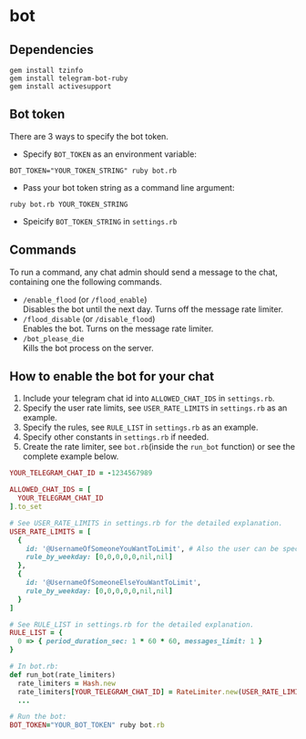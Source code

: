 # bot
## Dependencies
```
gem install tzinfo
gem install telegram-bot-ruby
gem install activesupport
```
## Bot token
There are 3 ways to specify the bot token.
- Specify `BOT_TOKEN` as an environment variable:
```
BOT_TOKEN="YOUR_TOKEN_STRING" ruby bot.rb
```
- Pass your bot token string as a command line argument:
```
ruby bot.rb YOUR_TOKEN_STRING
```
- Speicify `BOT_TOKEN_STRING` in `settings.rb`

## Commands
To run a command, any chat admin should send a message to the chat, containing one the following commands.
- `/enable_flood` (or `/flood_enable`)  
Disables the bot until the next day. Turns off the message rate limiter.
- `/flood_disable` (or `/disable_flood`)  
Enables the bot. Turns on the message rate limiter.
- `/bot_please_die`  
Kills the bot process on the server.

## How to enable the bot for your chat
1. Include your telegram chat id into `ALLOWED_CHAT_IDS` in `settings.rb`.
2. Specify the user rate limits, see `USER_RATE_LIMITS` in `settings.rb` as an example.
3. Specify the rules, see `RULE_LIST` in `settings.rb` as an example.
4. Specify other constants in `settings.rb` if needed.
5. Create the rate limiter, see `bot.rb`(inside the `run_bot` function) or see the complete example below.  

```ruby
YOUR_TELEGRAM_CHAT_ID = -1234567989

ALLOWED_CHAT_IDS = [
  YOUR_TELEGRAM_CHAT_ID
].to_set

# See USER_RATE_LIMITS in settings.rb for the detailed explanation.
USER_RATE_LIMITS = [
  {
    id: '@UsernameOfSomeoneYouWantToLimit', # Also the user can be specified by user id, see settings.rb.
    rule_by_weekday: [0,0,0,0,0,nil,nil]
  },
  {
    id: '@UsernameOfSomeoneElseYouWantToLimit',
    rule_by_weekday: [0,0,0,0,0,nil,nil]
  }
]

# See RULE_LIST in settings.rb for the detailed explanation.
RULE_LIST = {
  0 => { period_duration_sec: 1 * 60 * 60, messages_limit: 1 }
}

# In bot.rb:
def run_bot(rate_limiters)
  rate_limiters = Hash.new
  rate_limiters[YOUR_TELEGRAM_CHAT_ID] = RateLimiter.new(USER_RATE_LIMITS, RULE_LIST)
  ...

# Run the bot:
BOT_TOKEN="YOUR_BOT_TOKEN" ruby bot.rb  
```
